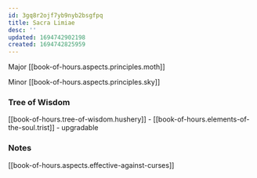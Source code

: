 ```yaml
---
id: 3gq8r2ojf7yb9nyb2bsgfpq
title: Sacra Limiae
desc: ''
updated: 1694742902198
created: 1694742825959
---
```


Major [[book-of-hours.aspects.principles.moth]]

Minor [[book-of-hours.aspects.principles.sky]]

### Tree of Wisdom

[[book-of-hours.tree-of-wisdom.hushery]] - [[book-of-hours.elements-of-the-soul.trist]] - upgradable

### Notes

[[book-of-hours.aspects.effective-against-curses]]
